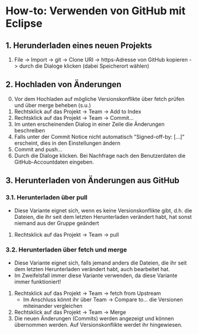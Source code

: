 # How-to: Verwenden von GitHub mit Eclipse
## 1. Herunderladen eines neuen Projekts
1. File -> Import -> git -> Clone URI -> https-Adresse von GitHub kopieren -> durch die Dialoge klicken (dabei Speicherort wählen)

## 2. Hochladen von Änderungen
0. Vor dem Hochladen auf mögliche Versionskonflikte über fetch prüfen und über merge beheben (s.u.)
1. Rechtsklick auf das Projekt -> Team -> Add to Index
2. Rechtsklick auf das Projekt -> Team -> Commit...
3. Im unten erscheinenden Dialog in einer Zeile die Änderungen beschreiben
4. Falls unter der Commit Notice nicht automatisch "Signed-off-by: [...]" erscheint, dies in den Einstellungen ändern
5. Commit and push...
6. Durch die Dialoge klicken. Bei Nachfrage nach den Benutzerdaten die GitHub-Accountdaten eingeben.

## 3. Herunterladen von Änderungen aus GitHub

### 3.1. Herunterladen über pull
* Diese Variante eignet sich, wenn es keine Versionskonflikte gibt, d.h. die Dateien, die ihr seit dem letzten Herunterladen verändert habt,
  hat sonst niemand aus der Gruppe geändert
  
1. Rechtsklick auf das Projekt -> Team -> pull

### 3.2. Herunterladen über fetch und merge
* Diese Variante eignet sich, falls jemand anders die Dateien, die ihr seit dem letzten Herunterladen verändert habt, auch bearbeitet hat.
* Im Zweifelsfall immer diese Variante verwenden, da diese Variante immer funktioniert!

1. Rechtsklick auf das Projekt -> Team -> fetch from Upstream
    * Im Anschluss könnt ihr über Team -> Compare to... die Versionen miteinander vergleichen
2. Rechtsklick auf das Projekt -> Team -> Merge
3. Die neuen Änderungen (Commits) werden angezeigt und können übernommen werden. Auf Versionskonflikte werdet ihr hingewiesen.
